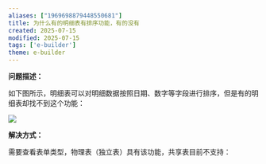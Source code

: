 ```yaml
---
aliases: ["1969698879448550681"]
title: 为什么有的明细表有排序功能，有的没有
created: 2025-07-15
modified: 2025-07-15
tags: ['e-builder']
theme: e-builder
---
```


**问题描述：**

如下图所示，明细表可以对明细数据按照日期、数字等字段进行排序，但是有的明细表却找不到这个功能：

![](https://myhelpdoc.oss-cn-heyuan.aliyuncs.com/mdimages/ef20e5ce7335b024ddcda013de75ca60.jpg)

**解决方式：**

需要查看表单类型，物理表（独立表）具有该功能，共享表目前不支持：

